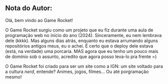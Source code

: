 ## Nota do Autor:
Olá, bem vindo ao Game Rocket!

O Game Rocket surgiu como um projeto que eu fiz durante uma aula de programação web no início do ano (2024).
Sinceramente, eu nem lembrava dele (kkkk). Mas alguns dias atrás, enquanto eu estava arrumando alguns repositórios antigos meus, eu o achei. É certo que o deploy dele estava (está, na verdade) uma porcaria.
MAS agora que eu tenho um pouco mais de domínio sob o assunto, acredito que agora posso leva-lo pra frente =)

O Game Rocket foi criado para ser um site como a IGN: um site voltado para a cultura *nerd*, entende? Animes, jogos, filmes... Ou até porgramação mesmo!
